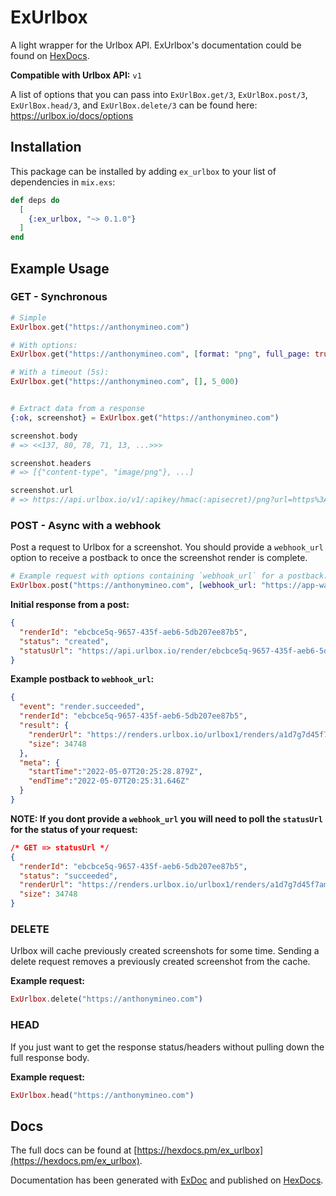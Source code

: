# ExUrlbox

  A light wrapper for the Urlbox API. ExUrlbox's documentation could be found on [HexDocs](https://hexdocs.pm/ex_urlbox).

  **Compatible with Urlbox API:** `v1`

  A list of options that you can pass into `ExUrlBox.get/3`, `ExUrlBox.post/3`, `ExUrlBox.head/3`, and `ExUrlBox.delete/3` can be found here:
  https://urlbox.io/docs/options


## Installation
This package can be installed by adding `ex_urlbox` to your list of dependencies in `mix.exs`:

```elixir
def deps do
  [
    {:ex_urlbox, "~> 0.1.0"}
  ]
end
```


## Example Usage

### GET - Synchronous
  ```elixir
  # Simple
  ExUrlbox.get("https://anthonymineo.com")

  # With options:
  ExUrlbox.get("https://anthonymineo.com", [format: "png", full_page: true])

  # With a timeout (5s):
  ExUrlbox.get("https://anthonymineo.com", [], 5_000)


  # Extract data from a response
  {:ok, screenshot} = ExUrlbox.get("https://anthonymineo.com")

  screenshot.body
  # => <<137, 80, 78, 71, 13, ...>>>

  screenshot.headers
  # => [{"content-type", "image/png"}, ...]

  screenshot.url
  # => https://api.urlbox.io/v1/:apikey/hmac(:apisecret)/png?url=https%3A%2F%2Fwww.google.com&width=1024&height=768

  ```

### POST - Async with a webhook
  Post a request to Urlbox for a screenshot.
  You should provide a `webhook_url` option to receive a postback to once the screenshot render is complete.
  ```elixir
  # Example request with options containing `webhook_url` for a postback:
  ExUrlbox.post("https://anthonymineo.com", [webhook_url: "https://app-waiting-for-incoming-post.com/"])
  ```

  **Initial response from a post:**
  ```json
  {
    "renderId": "ebcbce5q-9657-435f-aeb6-5db207ee87b5",
    "status": "created",
    "statusUrl": "https://api.urlbox.io/render/ebcbce5q-9657-435f-aeb6-5db207ee87b5"
  }
```

**Example postback to `webhook_url`:**
```json
{
  "event": "render.succeeded",
  "renderId": "ebcbce5q-9657-435f-aeb6-5db207ee87b5",
  "result": {
    "renderUrl": "https://renders.urlbox.io/urlbox1/renders/a1d7g7d45f7am5a0a69cd3de/2022/5/7/ebcbce5q-9657-435f-aeb6-5db207ee87b5.png",
    "size": 34748
  },
  "meta": {
    "startTime":"2022-05-07T20:25:28.879Z",
    "endTime":"2022-05-07T20:25:31.646Z"
  }
}
```


**NOTE: If you dont provide a `webhook_url` you will need to poll the `statusUrl` for the status of your request:**
```json
/* GET => statusUrl */
{
  "renderId": "ebcbce5q-9657-435f-aeb6-5db207ee87b5",
  "status":	"succeeded",
  "renderUrl": "https://renders.urlbox.io/urlbox1/renders/a1d7g7d45f7am5a0a69cd3de/2022/5/7/ebcbce5q-9657-435f-aeb6-5db207ee87b5.png",
  "size": 34748
}
```

### DELETE
Urlbox will cache previously created screenshots for some time. Sending a delete request removes a previously created screenshot from the cache.

**Example request:**
```elixir
ExUrlbox.delete("https://anthonymineo.com")
```

### HEAD
If you just want to get the response status/headers without pulling down the full response body.

**Example request:**
```elixir
ExUrlbox.head("https://anthonymineo.com")
```






## Docs
The full docs can be found at [https://hexdocs.pm/ex_urlbox](https://hexdocs.pm/ex_urlbox).

Documentation has been generated with [ExDoc](https://github.com/elixir-lang/ex_doc)
and published on [HexDocs](https://hexdocs.pm).
